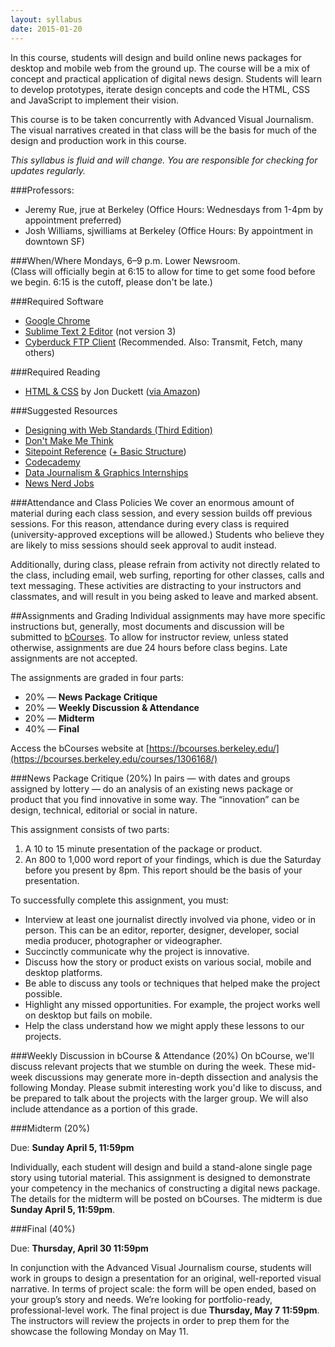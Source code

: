 ```yaml
---
layout: syllabus
date: 2015-01-20
---
```


In this course, students will design and build online news packages for desktop and mobile web from the ground up. The course will be a mix of concept and practical application of digital news design. Students will learn to develop prototypes, iterate design concepts and code the HTML, CSS and JavaScript to implement their vision.

This course is to be taken concurrently with Advanced Visual Journalism. The visual narratives created in that class will be the basis for much of the design and production work in this course.

*This syllabus is fluid and will change. You are responsible for checking for updates regularly.*

###Professors:
* Jeremy Rue, jrue at Berkeley (Office Hours: Wednesdays from 1-4pm by appointment preferred)
* Josh Williams, sjwilliams at Berkeley (Office Hours: By appointment in downtown SF)


###When/Where
Mondays, 6–9 p.m. Lower Newsroom. <br>
(Class will officially begin at 6:15 to allow for time to get some food before we begin. 6:15 is the cutoff, please don't be late.)

###Required Software

* [Google Chrome](https://www.google.com/chrome/)
* [Sublime Text 2 Editor](http://www.sublimetext.com/2) (not version 3)
* [Cyberduck FTP Client](http://cyberduck.ch/) (Recommended. Also: Transmit, Fetch, many others)

###Required Reading
* [HTML & CSS](http://htmlandcssbook.com/) by Jon Duckett ([via Amazon](http://www.amazon.com/HTML-CSS-Design-Build-Websites/dp/1118008189))

###Suggested Resources
* [Designing with Web Standards (Third Edition)](http://www.amazon.com/Designing-Web-Standards-Jeffrey-Zeldman/dp/0321616952)
* [Don't Make Me Think](http://www.amazon.com/exec/obidos/tg/detail/-/0321344758/ref=pd_luc_mri?_encoding=UTF8&m=ATVPDKIKX0DER&v=glance)
* [Sitepoint Reference](http://reference.sitepoint.com/html/elements-structural) ([+ Basic Structure](http://reference.sitepoint.com/html/page-structure))
* [Codecademy](http://www.codecademy.com/)
* [Data Journalism & Graphics Internships](https://docs.google.com/spreadsheet/ccc?key=0AsJrqt3yp-JydEp6ZGl2STU2by1YNlB3b1RYNXN4TVE)
* [News Nerd Jobs](http://www.newsnerdjobs.com/)


###Attendance and Class Policies
We cover an enormous amount of material during each class session, and every session builds off previous sessions. For this reason, attendance during every class is required (university-approved exceptions will be allowed.) Students who believe they are likely to miss sessions should seek approval to audit instead.

Additionally, during class, please refrain from activity not directly related to the class, including email, web surfing, reporting for other classes, calls and text messaging. These activities are distracting to your instructors and classmates, and will result in you being asked to leave and marked absent.

##Assignments and Grading
Individual assignments may have more specific instructions but, generally, most documents and discussion will be submitted to [bCourses](https://bcourses.berkeley.edu/courses/1306168/). To allow for instructor review, unless stated otherwise, assignments are due 24 hours before class begins. Late assignments are not accepted.

The assignments are graded in four parts:

* 20% — **News Package Critique**
* 20% — **Weekly Discussion &amp; Attendance**
* 20% — **Midterm**
* 40% — **Final**

Access the bCourses website at [https://bcourses.berkeley.edu/](https://bcourses.berkeley.edu/courses/1306168/) 

###News Package Critique (20%)
In pairs — with dates and groups assigned by lottery — do an analysis of an existing news package or product that you find innovative in some way. The “innovation” can be design, technical, editorial or social in nature. 

This assignment consists of two parts:

1. A 10 to 15 minute presentation of the package or product. 
2. An 800 to 1,000 word report of your findings, which is due the Saturday before you present by 8pm. This report should be the basis of your presentation.

To successfully complete this assignment, you must:

* Interview at least one journalist directly involved via phone, video or in person. This can be an editor, reporter, designer, developer, social media producer, photographer or videographer.
* Succinctly communicate why the project is innovative.
* Discuss how the story or product exists on various social, mobile and desktop platforms.
* Be able to discuss any tools or techniques that helped make the project possible. 
* Highlight any missed opportunities. For example, the project works well on desktop but fails on mobile. 
* Help the class understand how we might apply these lessons to our projects.

###Weekly Discussion in bCourse &amp; Attendance (20%)
On bCourse, we'll discuss relevant projects that we stumble on during the week. These mid-week discussions may generate more in-depth dissection and analysis the following Monday. Please submit interesting work you'd like to discuss, and be prepared to talk about the projects with the larger group. We will also include attendance as a portion of this grade. 

###Midterm (20%)

Due: **Sunday April 5, 11:59pm**

Individually, each student will design and build a stand-alone single page story using tutorial material. This assignment is designed to demonstrate your competency in the mechanics of constructing a digital news package. The details for the midterm will be posted on bCourses. The midterm is due **Sunday April 5, 11:59pm**.

###Final (40%)

Due: **Thursday, April 30 11:59pm**

In conjunction with the Advanced Visual Journalism course, students will work in groups to design a presentation for an original, well-reported visual narrative. In terms of project scale: the form will be open ended, based on your group’s story and needs. We’re looking for portfolio-ready, professional-level work. The final project is due **Thursday, May 7 11:59pm**. The instructors will review the projects in order to prep them for the showcase the following Monday on May 11.
